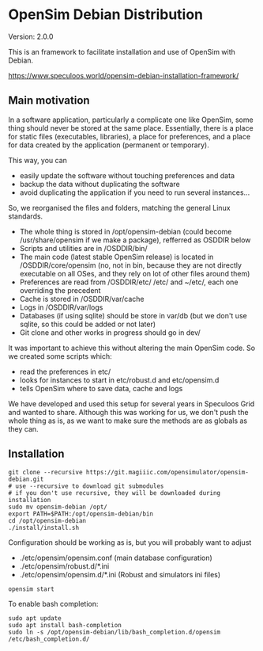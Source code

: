 OpenSim Debian Distribution
===========================
Version: 2.0.0

This is an framework to facilitate installation and use of OpenSim with Debian.

https://www.speculoos.world/opensim-debian-installation-framework/

Main motivation
---------------

In a software application, particularly a complicate one like OpenSim, some
thing should never be stored at the same place. Essentially, there is a place
for static files (executables, libraries), a place for preferences, and a place
for data created by the application (permanent or temporary).

This way, you can
  - easily update the software without touching preferences and data
  - backup the data without duplicating the software
  - avoid duplicating the application if you need to run several instances...

So, we reorganised the files and folders, matching the general Linux standards.
  - The whole thing is stored in /opt/opensim-debian (could become
  /usr/share/opensim if we make a package), refferred as OSDDIR below
  - Scripts and utilities are in /OSDDIR/bin/
  - The main code (latest stable OpenSim release) is located in /OSDDIR/core/opensim (no, not in bin, because they are not directly executable on all OSes, and they rely on lot of other files around them)
  - Preferences are read from /OSDDIR/etc/ /etc/ and ~/etc/, each one overriding the precedent
  - Cache is stored in /OSDDIR/var/cache
  - Logs in /OSDDIR/var/logs
  - Databases (if using sqlite) should be store in var/db (but we don't use
  sqlite, so this could be added or not later)
  - Git clone and other works in progress should go in dev/

It was important to achieve this without altering the main OpenSim code.
So we created some scripts which:
  - read the preferences in etc/
  - looks for instances to start in etc/robust.d and etc/opensim.d
  - tells OpenSim where to save data, cache and logs

We have developed and used this setup for several years in Speculoos Grid
and wanted to share. Although this was working for us, we don't push the whole
thing as is, as we want to make sure the methods are as globals as they can.

Installation
------------

```shell
git clone --recursive https://git.magiiic.com/opensimulator/opensim-debian.git
# use --recursive to download git submodules
# if you don't use recursive, they will be downloaded during installation
sudo mv opensim-debian /opt/
export PATH=$PATH:/opt/opensim-debian/bin
cd /opt/opensim-debian
./install/install.sh
```

Configuration should be working as is, but you will probably want to adjust
  - ./etc/opensim/opensim.conf
  (main database configuration)
  - ./etc/opensim/robust.d/*.ini
  - ./etc/opensim/opensim.d/*.ini
  (Robust and simulators ini files)


```shell
opensim start
```

To enable bash completion:
```shell
sudo apt update
sudo apt install bash-completion
sudo ln -s /opt/opensim-debian/lib/bash_completion.d/opensim /etc/bash_completion.d/
```
